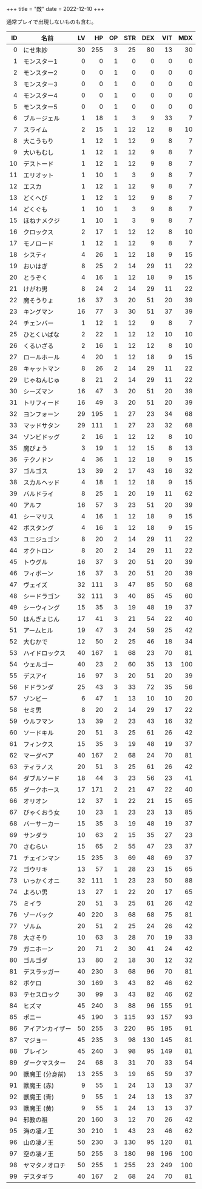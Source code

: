 +++
title = "敵"
date = 2022-12-10
+++

通常プレイで出現しないものも含む。

| ID  | 名前             | LV  | HP  | OP  | STR | DEX | VIT | MDX |
| --: | --               | --: | --: | --: | --: | --: | --: | --: |
| 0   | にせ朱紗         | 30  | 255 | 3   | 25  | 80  | 13  | 30  |
| 1   | モンスター1      | 0   | 0   | 1   | 0   | 0   | 0   | 0   |
| 2   | モンスター2      | 0   | 0   | 1   | 0   | 0   | 0   | 0   |
| 3   | モンスター3      | 0   | 0   | 1   | 0   | 0   | 0   | 0   |
| 4   | モンスター4      | 0   | 0   | 1   | 0   | 0   | 0   | 0   |
| 5   | モンスター5      | 0   | 0   | 1   | 0   | 0   | 0   | 0   |
| 6   | ブルージェル     | 1   | 18  | 1   | 3   | 9   | 33  | 7   |
| 7   | スライム         | 2   | 15  | 1   | 12  | 12  | 8   | 10  |
| 8   | 大こうもり       | 1   | 12  | 1   | 12  | 9   | 8   | 7   |
| 9   | 大いもむし       | 1   | 12  | 1   | 12  | 9   | 8   | 7   |
| 10  | デストード       | 1   | 12  | 1   | 12  | 9   | 8   | 7   |
| 11  | エリオット       | 1   | 10  | 1   | 3   | 9   | 8   | 7   |
| 12  | エスカ           | 1   | 12  | 1   | 12  | 9   | 8   | 7   |
| 13  | どくへび         | 1   | 12  | 1   | 12  | 9   | 8   | 7   |
| 14  | どくぐも         | 1   | 10  | 1   | 3   | 9   | 8   | 7   |
| 15  | ほねナメクジ     | 1   | 10  | 1   | 3   | 9   | 8   | 7   |
| 16  | クロックス       | 2   | 17  | 1   | 12  | 12  | 8   | 10  |
| 17  | モノロード       | 1   | 12  | 1   | 12  | 9   | 8   | 7   |
| 18  | システィ         | 4   | 26  | 1   | 12  | 18  | 9   | 15  |
| 19  | おいはぎ         | 8   | 25  | 2   | 14  | 29  | 11  | 22  |
| 20  | とうぞく         | 4   | 16  | 1   | 12  | 18  | 9   | 15  |
| 21  | けがわ男         | 8   | 24  | 2   | 14  | 29  | 11  | 22  |
| 22  | 魔そうりょ       | 16  | 37  | 3   | 20  | 51  | 20  | 39  |
| 23  | キングマン       | 16  | 77  | 3   | 30  | 51  | 37  | 39  |
| 24  | チェンバー       | 1   | 12  | 1   | 12  | 9   | 8   | 7   |
| 25  | ひとくいばな     | 2   | 22  | 1   | 12  | 12  | 10  | 10  |
| 26  | くるいざる       | 2   | 16  | 1   | 12  | 12  | 8   | 10  |
| 27  | ロールホール     | 4   | 20  | 1   | 12  | 18  | 9   | 15  |
| 28  | キャットマン     | 8   | 26  | 2   | 14  | 29  | 11  | 22  |
| 29  | じゃねんじゅ     | 8   | 21  | 2   | 14  | 29  | 11  | 22  |
| 30  | シーズマン       | 16  | 47  | 3   | 20  | 51  | 20  | 39  |
| 31  | トリフィード     | 16  | 49  | 3   | 20  | 51  | 20  | 39  |
| 32  | ヨンフォーン     | 29  | 195 | 1   | 27  | 23  | 34  | 68  |
| 33  | マッドサタン     | 29  | 111 | 1   | 27  | 23  | 32  | 68  |
| 34  | ゾンビドッグ     | 2   | 16  | 1   | 12  | 12  | 8   | 10  |
| 35  | 魔びょう         | 3   | 19  | 1   | 12  | 15  | 8   | 13  |
| 36  | テクノドン       | 4   | 36  | 1   | 12  | 18  | 9   | 15  |
| 37  | ゴルゴス         | 13  | 39  | 2   | 17  | 43  | 16  | 32  |
| 38  | スカルヘッド     | 4   | 18  | 1   | 12  | 18  | 9   | 15  |
| 39  | バルドライ       | 8   | 25  | 1   | 20  | 19  | 11  | 62  |
| 40  | アルフ           | 16  | 57  | 3   | 23  | 51  | 20  | 39  |
| 41  | シーマリス       | 4   | 16  | 1   | 12  | 18  | 9   | 15  |
| 42  | ボスタング       | 4   | 16  | 1   | 12  | 18  | 9   | 15  |
| 43  | ユニジュゴン     | 8   | 20  | 2   | 14  | 29  | 11  | 22  |
| 44  | オクトロン       | 8   | 20  | 2   | 14  | 29  | 11  | 22  |
| 45  | トウグル         | 16  | 37  | 3   | 20  | 51  | 20  | 39  |
| 46  | フィボーン       | 16  | 37  | 3   | 20  | 51  | 20  | 39  |
| 47  | ヴェイズ         | 32  | 111 | 3   | 47  | 85  | 50  | 68  |
| 48  | シードラゴン     | 32  | 111 | 3   | 40  | 85  | 45  | 60  |
| 49  | シーウィング     | 15  | 35  | 3   | 19  | 48  | 19  | 37  |
| 50  | はんぎょじん     | 17  | 41  | 3   | 21  | 54  | 22  | 40  |
| 51  | アームヒル       | 19  | 47  | 3   | 24  | 59  | 25  | 42  |
| 52  | 大むかで         | 12  | 50  | 2   | 25  | 46  | 18  | 34  |
| 53  | ハイドロックス   | 40  | 167 | 1   | 68  | 23  | 70  | 81  |
| 54  | ウェルゴー       | 40  | 23  | 2   | 60  | 35  | 13  | 100 |
| 55  | デスアイ         | 16  | 97  | 3   | 20  | 51  | 20  | 39  |
| 56  | ドドランダ       | 25  | 43  | 3   | 33  | 72  | 35  | 56  |
| 57  | ゾンビー         | 6   | 47  | 1   | 13  | 10  | 10  | 20  |
| 58  | セミ男           | 8   | 20  | 2   | 14  | 29  | 17  | 22  |
| 59  | ウルフマン       | 13  | 39  | 2   | 23  | 43  | 16  | 32  |
| 60  | ソードキル       | 20  | 51  | 3   | 25  | 61  | 26  | 42  |
| 61  | フィンクス       | 15  | 35  | 3   | 19  | 48  | 19  | 37  |
| 62  | マーダベア       | 40  | 167 | 2   | 68  | 24  | 70  | 81  |
| 63  | ティラノス       | 20  | 51  | 3   | 25  | 61  | 26  | 42  |
| 64  | ダブルソード     | 18  | 44  | 3   | 23  | 56  | 23  | 41  |
| 65  | ダークホース     | 17  | 171 | 2   | 21  | 47  | 22  | 40  |
| 66  | オリオン         | 12  | 37  | 1   | 22  | 21  | 15  | 65  |
| 67  | びゃくおう女     | 10  | 23  | 1   | 23  | 23  | 13  | 85  |
| 68  | バーサーカー     | 15  | 35  | 3   | 19  | 48  | 19  | 37  |
| 69  | サンダラ         | 10  | 63  | 2   | 15  | 35  | 27  | 23  |
| 70  | さむらい         | 15  | 65  | 2   | 55  | 47  | 23  | 37  |
| 71  | チェインマン     | 15  | 235 | 3   | 69  | 48  | 69  | 37  |
| 72  | ゴウリキ         | 13  | 57  | 1   | 28  | 23  | 15  | 65  |
| 73  | いっかくオニ     | 32  | 111 | 1   | 23  | 23  | 50  | 88  |
| 74  | よろい男         | 13  | 27  | 1   | 22  | 20  | 17  | 65  |
| 75  | ミイラ           | 20  | 51  | 3   | 25  | 61  | 26  | 42  |
| 76  | ゾーバック       | 40  | 220 | 3   | 68  | 68  | 75  | 81  |
| 77  | ゾルム           | 20  | 51  | 2   | 25  | 24  | 26  | 42  |
| 78  | 大さそり         | 10  | 63  | 3   | 28  | 70  | 19  | 33  |
| 79  | ガニホーン       | 20  | 71  | 2   | 30  | 41  | 24  | 42  |
| 80  | ゴルゴダ         | 13  | 80  | 2   | 18  | 30  | 12  | 32  |
| 81  | デスラッガー     | 40  | 230 | 3   | 68  | 96  | 70  | 81  |
| 82  | ボケロ           | 30  | 169 | 3   | 43  | 82  | 46  | 62  |
| 83  | テセスロック     | 30  | 99  | 3   | 43  | 82  | 46  | 62  |
| 84  | ヒズマ           | 45  | 240 | 3   | 88  | 96  | 155 | 91  |
| 85  | ポニー           | 45  | 190 | 3   | 115 | 93  | 157 | 93  |
| 86  | アイアンカイザー | 50  | 255 | 3   | 220 | 95  | 195 | 91  |
| 87  | マジョー         | 45  | 235 | 3   | 98  | 130 | 145 | 81  |
| 88  | ブレイン         | 45  | 240 | 3   | 98  | 95  | 149 | 81  |
| 89  | ダークマスター   | 24  | 68  | 3   | 31  | 70  | 33  | 54  |
| 90  | 獣魔王 (分身前)  | 13  | 255 | 3   | 19  | 65  | 59  | 37  |
| 91  | 獣魔王 (赤)      | 9   | 55  | 1   | 24  | 13  | 13  | 37  |
| 92  | 獣魔王 (青)      | 9   | 55  | 1   | 24  | 13  | 13  | 37  |
| 93  | 獣魔王 (黄)      | 9   | 55  | 1   | 24  | 13  | 13  | 37  |
| 94  | 邪教の祖         | 20  | 160 | 3   | 12  | 70  | 26  | 42  |
| 95  | 海の凄ノ王       | 30  | 210 | 1   | 43  | 23  | 46  | 62  |
| 96  | 山の凄ノ王       | 50  | 230 | 3   | 130 | 95  | 120 | 81  |
| 97  | 空の凄ノ王       | 50  | 255 | 3   | 180 | 98  | 196 | 100 |
| 98  | ヤマタノオロチ   | 50  | 255 | 1   | 255 | 23  | 249 | 100 |
| 99  | デスタギラ       | 40  | 167 | 2   | 68  | 24  | 70  | 81  |
